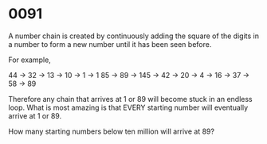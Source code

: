 # 0091

A number chain is created by continuously adding the square of the digits in
a number to form a new number until it has been seen before.

For example,

44 → 32 → 13 → 10 → 1 → 1
85 → 89 → 145 → 42 → 20 → 4 → 16 → 37 → 58 → 89

Therefore any chain that arrives at 1 or 89 will become stuck in an endless
loop. What is most amazing is that EVERY starting number will eventually arrive
at 1 or 89.

How many starting numbers below ten million will arrive at 89?
